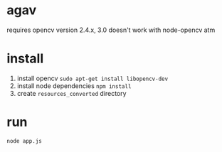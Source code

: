 # agav

requires opencv version 2.4.x, 3.0 doesn't work with node-opencv atm

# install

1. install opencv `sudo apt-get install libopencv-dev`
2. install node dependencies `npm install`
3. create `resources_converted` directory

# run

`node app.js`
